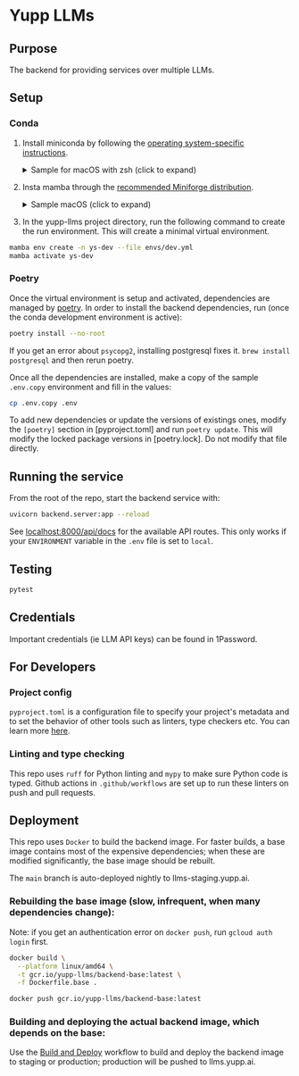 # Yupp LLMs


## Purpose

The backend for providing services over multiple LLMs.

## Setup

### Conda

1. Install miniconda by following the [operating system-specific instructions](https://docs.conda.io/projects/miniconda/en/latest/).

    <details>
    <summary>Sample for macOS with zsh (click to expand)</summary>

    ```sh
    mkdir -p ~/miniconda3
    curl https://repo.anaconda.com/miniconda/Miniconda3-latest-MacOSX-arm64.sh -o ~/miniconda3/miniconda.sh
    bash ~/miniconda3/miniconda.sh -b -u -p ~/miniconda3
    rm -rf ~/miniconda3/miniconda.sh
    ~/miniconda3/bin/conda init zsh
    ```

    Warning: copied instructions can get outdated. Please update if you find there is a new or better way.
    </details>

1. Insta mamba through the [recommended Miniforge distribution](https://mamba.readthedocs.io/en/latest/installation/mamba-installation.html).

    <details>
    <summary>Sample macOS (click to expand)</summary>
    
    ```sh
    brew install miniforge
    ```

    Warning: copied instructions can get outdated. Please update if you find there is a new or better way.
    </details>

1. In the yupp-llms project directory, run the following command to create the run environment. This will create a minimal virtual environment.

```sh
mamba env create -n ys-dev --file envs/dev.yml
mamba activate ys-dev
```

### Poetry

Once the virtual environment is setup and activated, dependencies are managed by [poetry](https://python-poetry.org/). In order to install the backend dependencies, run (once the conda development environment is active):

```sh
poetry install --no-root
```

If you get an error about `psycopg2`, installing postgresql fixes it. `brew install postgresql` and then rerun poetry.

Once all the dependencies are installed, make a copy of the sample `.env.copy` environment and fill in the values:

```sh
cp .env.copy .env
```

To add new dependencies or update the versions of existings ones, modify the `[poetry]` section in [pyproject.toml] and run `poetry update`. This will modify the locked package versions in [poetry.lock]. Do not modify that file directly.

## Running the service

From the root of the repo, start the backend service with:

```sh
uvicorn backend.server:app --reload
```

See [localhost:8000/api/docs](http://localhost:8000/api/docs) for the available API routes. This only works if your `ENVIRONMENT` variable in the `.env` file is set to `local`.

## Testing

```sh
pytest
```

## Credentials

Important credentials (ie LLM API keys) can be found in 1Password.


## For Developers

### Project config

`pyproject.toml` is a configuration file to specify your project's metadata and to set the behavior of other tools such as linters, type checkers etc. You can learn more [here](https://packaging.python.org/en/latest/guides/writing-pyproject-toml/).

### Linting and type checking

This repo uses `ruff` for Python linting and `mypy` to make sure Python code is typed.
Github actions in `.github/workflows` are set up to run these linters on push and pull requests.

## Deployment

This repo uses `Docker` to build the backend image. For faster builds, a base image contains most of the expensive dependencies; when these are modified significantly, the base image should be rebuilt.

The `main` branch is auto-deployed nightly to llms-staging.yupp.ai.

### Rebuilding the base image (slow, infrequent, when many dependencies change):

Note: if you get an authentication error on `docker push`, run `gcloud auth login` first.

```sh
docker build \
  --platform linux/amd64 \
  -t gcr.io/yupp-llms/backend-base:latest \
  -f Dockerfile.base .

docker push gcr.io/yupp-llms/backend-base:latest
```

### Building and deploying the actual backend image, which depends on the base:

Use the [Build and Deploy](https://github.com/yupp-ai/yupp-llms/actions/workflows/deploy.yml) workflow to build and deploy the backend image to staging or production; production will be pushed to llms.yupp.ai.